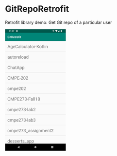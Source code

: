 # GitRepoRetrofit
Retrofit library demo: Get Git repo of a particular user

<img width="200" alt="Start Screen" src="https://raw.githubusercontent.com/JanhaviDahihande/GitRepoRetrofit/master/GitRetrofit.png">

